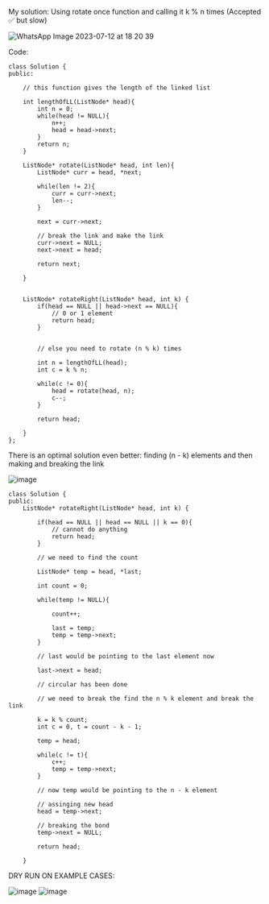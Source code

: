 My solution: Using rotate once function and calling it k % n times (Accepted ✅ but slow)

![WhatsApp Image 2023-07-12 at 18 20 39](https://user-images.githubusercontent.com/73538974/252976516-ac0e80c7-3328-46da-aa76-ea2a7b8e27b9.jpg)

Code:   
```
class Solution {
public:
    
    // this function gives the length of the linked list
    
    int lengthOfLL(ListNode* head){
        int n = 0;
        while(head != NULL){
            n++;
            head = head->next;
        }
        return n;
    }
    
    ListNode* rotate(ListNode* head, int len){
        ListNode* curr = head, *next;
        
        while(len != 2){
            curr = curr->next;
            len--;
        }
        
        next = curr->next;
        
        // break the link and make the link
        curr->next = NULL;
        next->next = head;
        
        return next;
        
    }
    
    
    ListNode* rotateRight(ListNode* head, int k) {
        if(head == NULL || head->next == NULL){
            // 0 or 1 element
            return head;
        }
        
        
        // else you need to rotate (n % k) times
        
        int n = lengthOfLL(head);
        int c = k % n;
        
        while(c != 0){
            head = rotate(head, n);
            c--;
        }
        
        return head;
        
    }
};
```


There is an optimal solution even better: finding (n - k) elements and then making and breaking the link        

![image](https://user-images.githubusercontent.com/73538974/252979395-9000df67-3d4e-42da-9f99-b14c6cc91185.png)

```
class Solution {
public:
    ListNode* rotateRight(ListNode* head, int k) {
        
        if(head == NULL || head == NULL || k == 0){
            // cannot do anything
            return head;
        }
        
        // we need to find the count
        
        ListNode* temp = head, *last;
        
        int count = 0;
        
        while(temp != NULL){
            
            count++;
            
            last = temp;
            temp = temp->next;
        }
        
        // last would be pointing to the last element now
        
        last->next = head;
        
        // circular has been done
        
        // we need to break the find the n % k element and break the link
        
        k = k % count;
        int c = 0, t = count - k - 1;
        
        temp = head;
        
        while(c != t){
            c++;
            temp = temp->next;
        }
        
        // now temp would be pointing to the n - k element
        
        // assinging new head
        head = temp->next;
        
        // breaking the bond
        temp->next = NULL;
        
        return head;
        
    }
```

DRY RUN ON EXAMPLE CASES:   

![image](https://user-images.githubusercontent.com/73538974/252982903-b35caf1d-32c9-4bf6-af78-5f1d2145b6df.png)
![image](https://user-images.githubusercontent.com/73538974/252983709-c66eceab-f16c-46ef-9d18-22ffc032d4ab.png)

​
